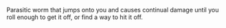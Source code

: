 Parasitic worm that jumps onto you and causes continual damage until you roll enough to get it off, or find a way to hit it off.
